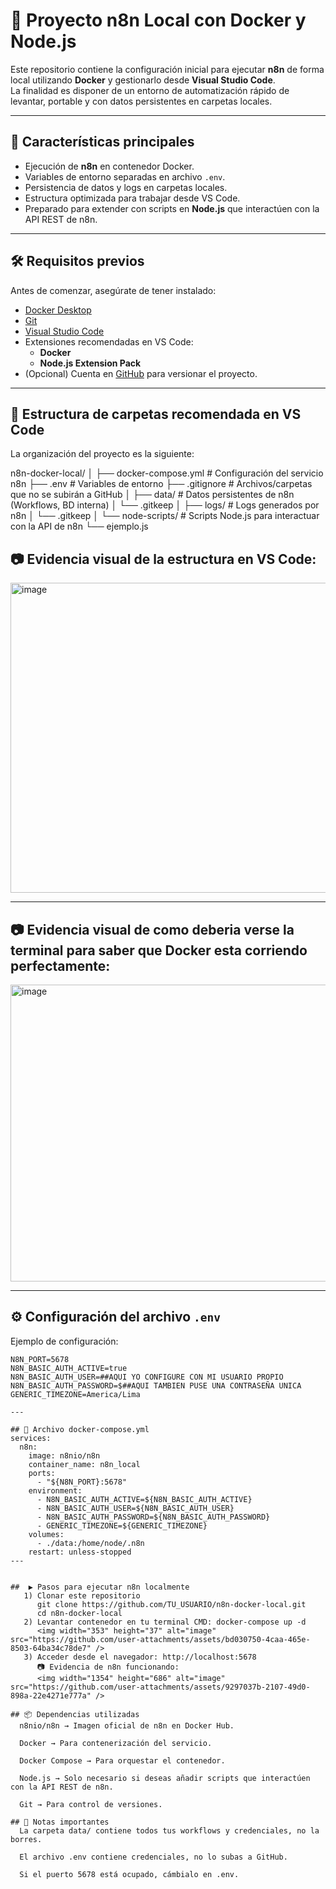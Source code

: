 # 🚀 Proyecto n8n Local con Docker y Node.js

Este repositorio contiene la configuración inicial para ejecutar **n8n** de forma local utilizando **Docker** y gestionarlo desde **Visual Studio Code**.  
La finalidad es disponer de un entorno de automatización rápido de levantar, portable y con datos persistentes en carpetas locales.

---

## 📌 Características principales
- Ejecución de **n8n** en contenedor Docker.
- Variables de entorno separadas en archivo `.env`.
- Persistencia de datos y logs en carpetas locales.
- Estructura optimizada para trabajar desde VS Code.
- Preparado para extender con scripts en **Node.js** que interactúen con la API REST de n8n.

---

## 🛠️ Requisitos previos

Antes de comenzar, asegúrate de tener instalado:

- [Docker Desktop](https://www.docker.com/products/docker-desktop)  
- [Git](https://git-scm.com/downloads)  
- [Visual Studio Code](https://code.visualstudio.com/)  
- Extensiones recomendadas en VS Code:
  - **Docker**
  - **Node.js Extension Pack**
- (Opcional) Cuenta en [GitHub](https://github.com/) para versionar el proyecto.

---

## 📂 Estructura de carpetas recomendada en VS Code

La organización del proyecto es la siguiente:

n8n-docker-local/
│
├── docker-compose.yml # Configuración del servicio n8n
├── .env # Variables de entorno
├── .gitignore # Archivos/carpetas que no se subirán a GitHub
│
├── data/ # Datos persistentes de n8n (Workflows, BD interna)
│ └── .gitkeep
│
├── logs/ # Logs generados por n8n
│ └── .gitkeep
│
└── node-scripts/ # Scripts Node.js para interactuar con la API de n8n
└── ejemplo.js


## 📷 **Evidencia visual de la estructura en VS Code:**  

<img width="902" height="496" alt="image" src="https://github.com/user-attachments/assets/ee12e078-00e8-4eee-bb7c-7163758c0982" />

---
## 📷 **Evidencia visual de como deberia verse la terminal para saber que Docker esta corriendo perfectamente:** 

<img width="1112" height="475" alt="image" src="https://github.com/user-attachments/assets/faee14dd-f88e-4a02-bfcd-cf040b46200c" />

---


## ⚙️ Configuración del archivo `.env`

Ejemplo de configuración:

```env
N8N_PORT=5678
N8N_BASIC_AUTH_ACTIVE=true
N8N_BASIC_AUTH_USER=##AQUI YO CONFIGURE CON MI USUARIO PROPIO
N8N_BASIC_AUTH_PASSWORD=$##AQUI TAMBIEN PUSE UNA CONTRASEÑA UNICA
GENERIC_TIMEZONE=America/Lima

---

## 🐳 Archivo docker-compose.yml
services:
  n8n:
    image: n8nio/n8n
    container_name: n8n_local
    ports:
      - "${N8N_PORT}:5678"
    environment:
      - N8N_BASIC_AUTH_ACTIVE=${N8N_BASIC_AUTH_ACTIVE}
      - N8N_BASIC_AUTH_USER=${N8N_BASIC_AUTH_USER}
      - N8N_BASIC_AUTH_PASSWORD=${N8N_BASIC_AUTH_PASSWORD}
      - GENERIC_TIMEZONE=${GENERIC_TIMEZONE}
    volumes:
      - ./data:/home/node/.n8n
    restart: unless-stopped
---


##  ▶️ Pasos para ejecutar n8n localmente
   1) Clonar este repositorio
      git clone https://github.com/TU_USUARIO/n8n-docker-local.git
      cd n8n-docker-local
   2) Levantar contenedor en tu terminal CMD: docker-compose up -d
      <img width="353" height="37" alt="image" src="https://github.com/user-attachments/assets/bd030750-4caa-465e-8503-64ba34c78de7" />
   3) Acceder desde el navegador: http://localhost:5678
      📷 Evidencia de n8n funcionando:
      <img width="1354" height="686" alt="image" src="https://github.com/user-attachments/assets/9297037b-2107-49d0-898a-22e4271e777a" />

## 📦 Dependencias utilizadas
  n8nio/n8n → Imagen oficial de n8n en Docker Hub.

  Docker → Para contenerización del servicio.

  Docker Compose → Para orquestar el contenedor.

  Node.js → Solo necesario si deseas añadir scripts que interactúen con la API REST de n8n.

  Git → Para control de versiones.

## 📄 Notas importantes
  La carpeta data/ contiene todos tus workflows y credenciales, no la borres.

  El archivo .env contiene credenciales, no lo subas a GitHub.

  Si el puerto 5678 está ocupado, cámbialo en .env.


